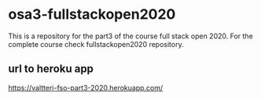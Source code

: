 # osa3-fullstackopen2020


This is a repository for the part3 of the course full stack open 2020. For the complete course check fullstackopen2020 repository.


## url to heroku app

https://valtteri-fso-part3-2020.herokuapp.com/